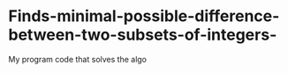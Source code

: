 # Finds-minimal-possible-difference-between-two-subsets-of-integers-
My program code that solves the algo
